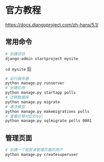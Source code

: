 # 官方教程

https://docs.djangoproject.com/zh-hans/5.1/

## 常用命令

```sh
# 创建项目
django-admin startproject mysite
```

`cd mysite` 后

```sh
# 运行服务器
python manage.py runserver 
# 创建应用 
python manage.py startapp polls
# 迁移数据库
python manage.py migrate
# 激活模型
python manage.py makemigrations polls
# 查看迁移对应的sql
python manage.py sqlmigrate polls 0001
```

## 管理页面

```sh
# 创建一个能登录管理页面的用户
python manage.py createsuperuser
```